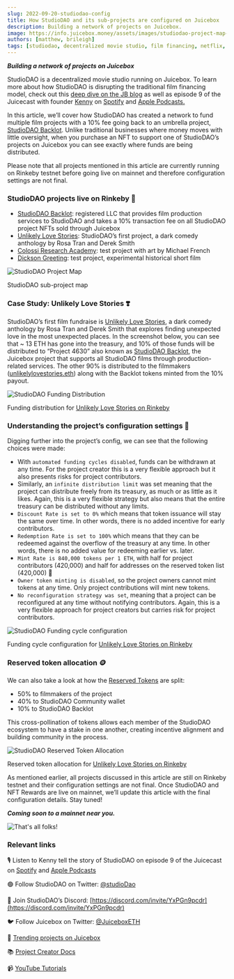 ```yaml
---
slug: 2022-09-20-studiodao-config
title: How StudioDAO and its sub-projects are configured on Juicebox
description: Building a network of projects on Juicebox.
image: https://info.juicebox.money/assets/images/studiodao-project-map-b44b3a14ffe8965ffa1cdfb5fc679934.png
authors: [matthew, brileigh]
tags: [studiodao, decentralized movie studio, film financing, netflix, NFTs, utility, juicebox, ethereum, crypto, configuration]
---
```


***Building a network of projects on Juicebox***

StudioDAO is a decentralized movie studio running on Juicebox. To learn more about how StudioDAO is disrupting the traditional film financing model, check out this [deep dive on the JB blog](https://info.juicebox.money/blog/2022-09-07-studiodao/) as well as episode 9 of the Juicecast with founder [Kenny](https://twitter.com/kenbot) on [Spotify](https://open.spotify.com/episode/7ueh4wW79XFIkTnAxgtiV7?si=3824158b264f4867) and [Apple Podcasts.](https://podcasts.apple.com/us/podcast/ep-9-kenny-from-studiodao/id1623504302?i=1000576149672)

In this article, we’ll cover how StudioDAO has created a network to fund multiple film projects with a 10% fee going back to an umbrella project, [StudioDAO Backlot](https://rinkeby.juicebox.money/v2/p/4514). Unlike traditional businesses where money moves with little oversight, when you purchase an NFT to support one of StudioDAO’s projects on Juicebox you can see exactly where funds are being distributed.

Please note that all projects mentioned in this article are currently running on Rinkeby testnet before going live on mainnet and therefore configuration settings are not final.

### StudioDAO projects live on Rinkeby 🎥

- [StudioDAO Backlot](https://rinkeby.juicebox.money/v2/p/4514): registered LLC that provides film production services to StudioDAO and takes a 10% transaction fee on all StudioDAO project NFTs sold through Juicebox
- [Unlikely Love Stories](https://rinkeby.juicebox.money/v2/p/4515): StudioDAO’s first project, a dark comedy anthology by Rosa Tran and Derek Smith
- [Colossi Research Academy](https://rinkeby.juicebox.money/v2/p/4523): test project with art by Michael French
- [Dickson Greeting](https://rinkeby.juicebox.money/v2/p/4631): test project, experimental historical short film

![StudioDAO Project Map](studiodao-project-map.png)  

<p class="subtitle">StudioDAO sub-project map</p>

### Case Study: Unlikely Love Stories ❣️

StudioDAO’s first film fundraise is [Unlikely Love Stories](https://rinkeby.juicebox.money/v2/p/4633), a dark comedy anthology by Rosa Tran and Derek Smith that explores finding unexpected love in the most unexpected places. In the screenshot below, you can see that ~ 13 ETH has gone into the treasury, and 10% of those funds will be distributed to “Project 4630” also known as [StudioDAO Backlot](https://rinkeby.juicebox.money/v2/p/4630), the Juicebox project that supports all StudioDAO films through production-related services. The other 90% is distributed to the filmmakers ([unlikelylovestories.eth](https://rinkeby.etherscan.io/address/0xb3c92c75621e513c3882f6a98a0121319c4e0664)) along with the Backlot tokens minted from the 10% payout.

![StudioDAO Funding Distribution](studiodao-distribution.png)  

<p class="subtitle">Funding distribution for <a href="https://rinkeby.juicebox.money/v2/p/4633">Unlikely Love Stories on Rinkeby</a></p>

### Understanding the project’s configuration settings 🔎

Digging further into the project’s config, we can see that the following choices were made:

- With `automated funding cycles disabled`, funds can be withdrawn at any time. For the project creator this is a very flexible approach but it also presents risks for project contributors.
- Similarly, an `infinite distribution limit` was set meaning that the project can distribute freely from its treasury, as much or as little as it likes. Again, this is a very flexible strategy but also means that the entire treasury can be distributed without any limits.
- `Discount Rate is set to 0%` which means that token issuance will stay the same over time. In other words, there is no added incentive for early contributors.
- `Redemption Rate is set to 100%` which means that they can be redeemed against the overflow of the treasury at any time. In other words, there is no added value for redeeming earlier vs. later.
- `Mint Rate is 840,000 tokens per 1 ETH`, with half for project contributors (420,000) and half for addresses on the reserved token list (420,000) 🚬
- `Owner token minting is disabled`, so the project owners cannot mint tokens at any time. Only project contributions will mint new tokens.
- `No reconfiguration strategy was set`, meaning that a project can be reconfigured at any time without notifying contributors. Again, this is a very flexible approach for project creators but carries risk for project contributors.  

![StudioDAO Funding cycle configuration](studiodao-config.png)  

<p class="subtitle">Funding cycle configuration for <a href="https://rinkeby.juicebox.money/v2/p/4633">Unlikely Love Stories on Rinkeby</a></p>

### Reserved token allocation 🪙

We can also take a look at how the [Reserved Tokens](https://info.juicebox.money/dev/learn/glossary/reserved-tokens) are split:

- 50% to filmmakers of the project
- 40% to StudioDAO Community wallet
- 10% to StudioDAO Backlot

This cross-pollination of tokens allows each member of the StudioDAO ecosystem to have a stake in one another, creating incentive alignment and building community in the process.

![StudioDAO Reserved Token Allocation](studiodao-reserved.png)  

<p class="subtitle">Reserved token allocation for <a href="https://rinkeby.juicebox.money/v2/p/4633">Unlikely Love Stories on Rinkeby</a></p>

As mentioned earlier, all projects discussed in this article are still on Rinkeby testnet and their configuration settings are not final. Once StudioDAO and NFT Rewards are live on mainnet, we’ll update this article with the final configuration details. Stay tuned!

***Coming soon to a mainnet near you.***

![That's all folks!](thatsallfolks.png)

### Relevant links

🎙️ Listen to Kenny tell the story of StudioDAO on episode 9 of the Juicecast on [Spotify](https://open.spotify.com/episode/7ueh4wW79XFIkTnAxgtiV7?si=3824158b264f4867) and [Apple Podcasts](https://podcasts.apple.com/us/podcast/ep-9-kenny-from-studiodao/id1623504302?i=1000576149672)

🟢 Follow StudioDAO on Twitter: [@studioDao](https://twitter.com/studioDao)

💬 Join StudioDAO’s Discord: [https://discord.com/invite/YxPGn9pcdr](https://discord.com/invite/YxPGn9pcdr)

🐦 Follow Juicebox on Twitter: [@JuiceboxETH](https://twitter.com/juiceboxETH)

🚀 [Trending projects on Juicebox](https://juicebox.money/projects)

📚 [Project Creator Docs](https://info.juicebox.money/user/)

📹 [YouTube Tutorials](https://www.youtube.com/c/JuiceboxDAO)
